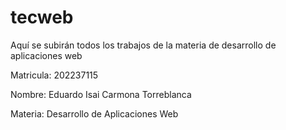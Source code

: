 # tecweb
Aquí se subirán todos los trabajos de la materia de desarrollo de aplicaciones web 

Matricula: 202237115

Nombre: Eduardo Isai Carmona Torreblanca

Materia: Desarrollo de Aplicaciones Web
